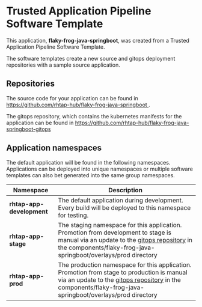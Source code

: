# Trusted Application Pipeline Software Template

This application, **flaky-frog-java-springboot**, was created from a Trusted Application Pipeline Software Template.

The software templates create a new source and gitops deployment repositories with a sample source application. 

## Repositories

The source code for your application can be found in [https://github.com/rhtap-hub/flaky-frog-java-springboot ](https://github.com/rhtap-hub/flaky-frog-java-springboot ).
 
The gitops repository, which contains the kubernetes manifests for the application can be found in 
[https://github.com/rhtap-hub/flaky-frog-java-springboot-gitops ](https://github.com/rhtap-hub/flaky-frog-java-springboot-gitops ) 

## Application namespaces 

The default application will be found in the following namespaces. Applications can be deployed into unique namespaces or multiple software templates can also bet generated into the same group namespaces.  

|  Namespace   |  Description   |  
| -------- | -------- |   
| **rhtap-app-development** | The default application during development. Every build will be deployed to this namespace for testing. | 
| **rhtap-app-stage** | The staging namespace for this application. Promotion from development to stage is manual via an update to the [gitops repository](https://github.com/rhtap-hub/flaky-frog-java-springboot-gitops ) in the components/flaky-frog-java-springboot/overlays/prod directory |  
| **rhtap-app-prod** | The production namespace for this application. Promotion from stage to production is manual via an update to the [gitops repository](https://github.com/rhtap-hub/flaky-frog-java-springboot-gitops ) in the components/flaky-frog-java-springboot/overlays/prod directory | 